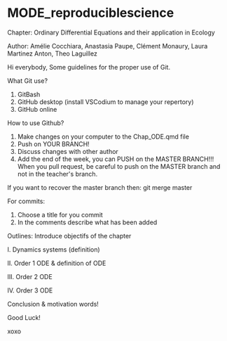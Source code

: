 # MODE_reproduciblescience

Chapter: Ordinary Differential Equations and their application in Ecology

Author: Amélie Cocchiara, Anastasia Paupe, Clément Monaury, Laura Martinez Anton, Theo Laguillez

Hi everybody,
Some guidelines for the proper use of Git.

What Git use?
1. GitBash
2. GitHub desktop (install VSCodium to manage your repertory)
3. GitHub online

How to use Github?
1. Make changes on your computer to the Chap_ODE.qmd file
2. Push on YOUR BRANCH!
3. Discuss changes with other author
4. Add the end of the week, you can PUSH on the MASTER BRANCH!!! When you pull request, be careful to push on the MASTER branch and not in the teacher's branch.

If you want to recover the master branch then: git merge master

For commits:
1. Choose a title for you commit
2. In the comments describe what has been added

Outlines:
Introduce objectifs of the chapter

I. Dynamics systems (definition)

II. Order 1 ODE & definition of ODE

III. Order 2 ODE

IV. Order 3 ODE

Conclusion & motivation words!

Good Luck!

xoxo




